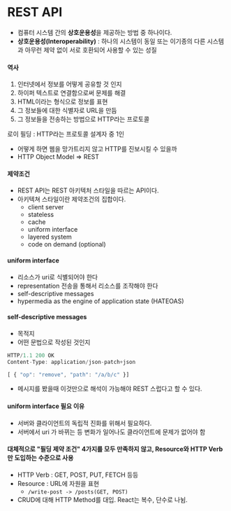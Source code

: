 # REST API

* 컴퓨터 시스템 간의 **상호운용성**을 제공하는 방법 중 하나이다.
* **상호운용성(Interoperability)** : 하나의 시스템이 동일 또는 이기종의 다른 시스템과 아무런 제약 없이 서로 호환되어 사용할 수 있는 성질

#### 역사

1. 인터넷에서 정보를 어떻게 공유할 것 인지
2. 하이퍼 텍스트로 연결함으로써 문제를 해결
3. HTML이라는 형식으로 정보를 표현
4. 그 정보들에 대한 식별자로 URL을 만듬
5. 그 정보들을 전송하는 방법으로 HTTP라는 프로토콜&#x20;



로이 필딩 : HTTP라는 프로토콜 설계자 중 1인

* 어떻게 하면 웹을 망가트리지 않고 HTTP를 진보시킬 수 있을까
* HTTP Object Model => REST

#### 제약조건

* REST API는 REST 아키텍처 스타일을 따르는 API이다.
* 아키텍쳐 스타일이란 제약조건의 집합이다.
  * client server
  * stateless
  * cache
  * uniform interface
  * layered system
  * code on demand (optional)

#### uniform interface

* 리소스가 uri로 식별되어야 한다
* representation 전송을 통해서 리소스를 조작해야 한다
* self-descriptive messages
* hypermedia as the engine of application state (HATEOAS)

#### self-descriptive messages

* 목적지
* 어떤 문법으로 작성된 것인지

```javascript
HTTP/1.1 200 OK
Content-Type: application/json-patch+json

[ { "op": "remove", "path": "/a/b/c" }]
```

* 메시지를 봤을때 이것만으로 해석이 가능해야 REST 스럽다고 할 수 있다.

#### uniform interface 필요 이유

* 서버와 클라이언트의 독립적 진화를 위해서 필요하다.&#x20;
* 서버에서 uri 가 바뀌는 등 변화가 일어나도 클라이언트에 문제가 없어야 함

#### 대체적으로 "필딩 제약 조건" 4가지를 모두 만족하지 않고, Resource와 HTTP Verb만 도입하는 수준으로 사용

* HTTP Verb : GET, POST, PUT, FETCH 등등&#x20;
* Resource : URL에 자원을 표현
  * `/write-post -> /posts(GET, POST)`
* CRUD에 대해 HTTP Method를 대입. React는 복수, 단수로 나뉨.

















































